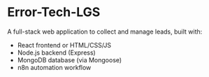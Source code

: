 # Error-Tech-LGS
A full-stack web application to collect and manage leads, built with:
- React frontend or HTML/CSS/JS
- Node.js backend (Express)
- MongoDB database (via Mongoose)
- n8n automation workflow
